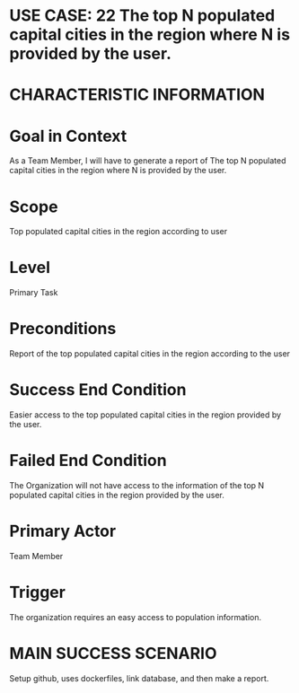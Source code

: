 # USE CASE: 22 The top N populated capital cities in the region where N is provided by the user.

# CHARACTERISTIC INFORMATION

# Goal in Context
As a Team Member, I will have to generate a report of The top N populated capital cities in the region where N is provided by the user.

# Scope
Top populated capital cities in the region according to user
# Level
Primary Task

# Preconditions
Report of the top populated capital cities in the region according to the user 

# Success End Condition
Easier access to the top populated capital cities in the region provided by the user.

# Failed End Condition
The Organization will not have access to the information of the top N populated capital cities in the region provided by the user.

# Primary Actor
Team Member
# Trigger
The organization requires an easy access to population information. 

# MAIN SUCCESS SCENARIO
Setup github, uses dockerfiles, link database, and then make a report.

